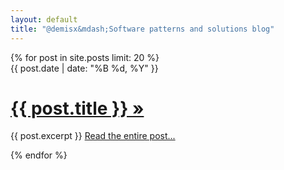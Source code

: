 ```yaml
---
layout: default
title: "@demisx&mdash;Software patterns and solutions blog"
---
```


<div id="main-content">
  {% for post in site.posts limit: 20 %}
  <div class="panel panel-default">
    <div class="panel-heading">
      <div class="post-date">
        <span class="text-muted">
          {{ post.date | date: "%B %d, %Y" }}
        </span>
      </div>
      <div class="post-title">
        <a href="{{ post.url }}">
          <h1>{{ post.title }}&nbsp;&raquo;</h1>
        </a>
      </div>
    </div>
    <div class="panel-body">
      <div>
        <p>
          {{ post.excerpt }} <a href="{{ post.url }}" class="lead">Read&nbsp;the&nbsp;entire&nbsp;post...</a>
        </p>
      </div>
    </div>
  </div>
  {% endfor %}
</div>
